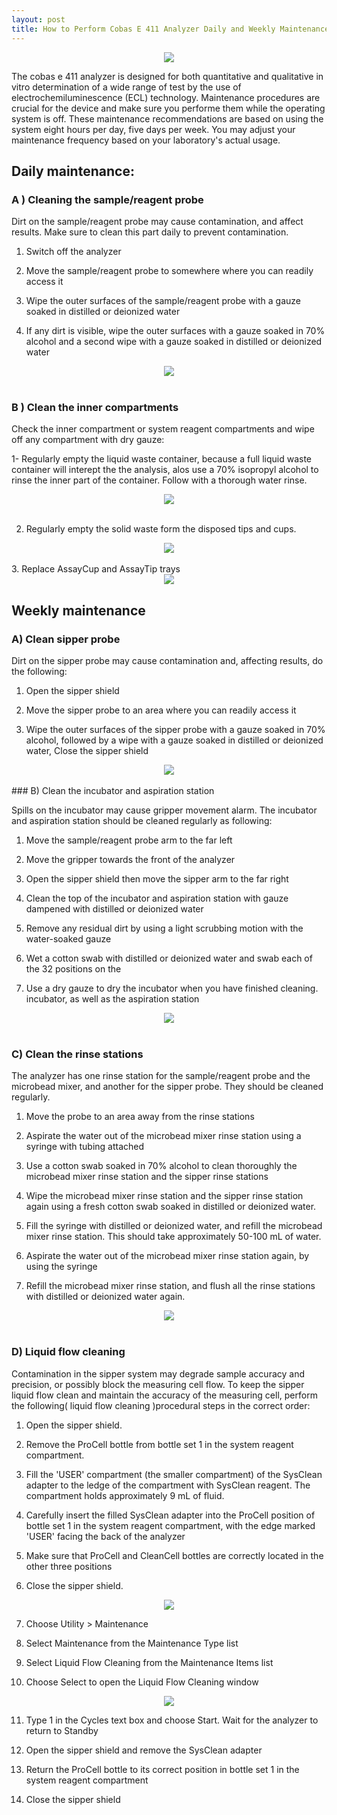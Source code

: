 ```yaml
---
layout: post
title: How to Perform Cobas E 411 Analyzer Daily and Weekly Maintenance Procedures
---
```



<div style="text-align:center"><img src="/images/cobas_e_411_analyzer1.png" /></div>

The cobas e 411 analyzer is designed for both quantitative and qualitative in vitro determination of a wide range of test by the use of electrochemiluminescence (ECL) technology. Maintenance procedures are crucial for the device and make sure you performe them while the operating system is off. These maintenance recommendations are based on using the system eight hours per day, five days per week. You may adjust your maintenance frequency based on your laboratory's actual usage. 


## Daily maintenance: 

### A ) Cleaning the sample/reagent probe

Dirt on the sample/reagent probe may cause contamination, and affect results. Make sure to clean this part daily to prevent contamination.

1. Switch off the analyzer

2. Move the sample/reagent probe to somewhere where you can readily access it

3. Wipe the outer surfaces of the sample/reagent probe with a gauze soaked in distilled or deionized water

4. If any dirt is visible, wipe the outer surfaces with a gauze soaked in 70% alcohol and a second wipe with a gauze soaked in distilled or deionized water


<div style="text-align:center"><img src="/images/cobas_e_411_analyzer2.png" /></div>

<br>

### B ) Clean the inner compartments

Check the inner compartment or system reagent compartments and wipe off any compartment with dry gauze:

1- Regularly empty the liquid waste container, because a full liquid waste container will interept the the analysis, alos use a 70% isopropyl alcohol to rinse the inner part of the container. Follow with a thorough water rinse.


<div style="text-align:center"><img src="/images/cobas_e_411_analyzer3.jpg" /></div>

<br>

2. Regularly empty the solid waste form the disposed tips and cups.

<div style="text-align:center"><img src="/images/cobas_e_411_analyzer3b.jpg" /></div>

<br>
3. Replace AssayCup and AssayTip trays


<div style="text-align:center"><img src="/images/cobas_e_411_analyzer4.jpg" /></div>




## Weekly maintenance


### A) Clean sipper probe


Dirt on the sipper probe may cause contamination and, affecting results, do the following:

1. Open the sipper shield

2. Move the sipper probe to an area where you can readily access it

3. Wipe the outer surfaces of the sipper probe with a gauze soaked in 70% alcohol, followed by a wipe with a gauze soaked in distilled or deionized water, Close the sipper shield

<div style="text-align:center"><img src="/images/cobas_e_411_analyzer5.jpg" /></div>

<Br>
### B) Clean the incubator and aspiration station

Spills on the incubator may cause gripper movement alarm. The incubator and aspiration station should be cleaned regularly as following:

1. Move the sample/reagent probe arm to the far left

2. Move the gripper towards the front of the analyzer

3. Open the sipper shield then move the sipper arm to the far right
 
4. Clean the top of the incubator and aspiration station with gauze  dampened with distilled or deionized water

5. Remove any residual dirt by using a light scrubbing motion with the water-soaked gauze
 
6. Wet a cotton swab with distilled or deionized water and swab each of the 32 positions on the

7. Use a dry gauze to dry the incubator when you have finished cleaning. incubator, as well as the aspiration station



<div style="text-align:center"><img src="/images/cobas_e_411_analyzer6.png" /></div>

<Br>


### C) Clean the rinse stations

The analyzer has one rinse station for the sample/reagent probe and the microbead mixer, and another for the sipper probe. They should be cleaned regularly. 

1. Move the probe to an area away from the rinse stations

2. Aspirate the water out of the microbead mixer rinse station using a syringe with tubing attached

3. Use a cotton swab soaked in 70% alcohol to clean thoroughly the microbead mixer rinse station and the sipper rinse stations

4. Wipe the microbead mixer rinse station and the sipper rinse station again using a fresh cotton swab soaked in distilled or deionized water.

5. Fill the syringe with distilled or deionized water, and refill the microbead mixer rinse station. This should take approximately 50-100 mL of water.

6. Aspirate the water out of the microbead mixer rinse station again, by using the syringe

7. Refill the microbead mixer rinse station, and flush all the rinse stations with distilled or deionized water again.


<div style="text-align:center"><img src="/images/cobas_e_411_analyzer7.jpg" /></div>

<br>

### D) Liquid flow cleaning

Contamination in the sipper system may degrade sample accuracy and precision, or possibly block the measuring cell flow. To keep the sipper liquid flow clean and maintain the accuracy of the measuring cell, perform the following( liquid flow cleaning )procedural steps in the correct order:

1. Open the sipper shield. 

2. Remove the ProCell bottle from bottle set 1 in the system reagent compartment. 

3. Fill the 'USER' compartment (the smaller compartment) of the SysClean adapter to the ledge of the compartment with SysClean reagent. The compartment holds approximately 9 mL of fluid. 

4. Carefully insert the filled SysClean adapter into the ProCell position of bottle set 1 in the system reagent compartment, with the edge marked 'USER' facing the back of the analyzer 
 
5. Make sure that ProCell and CleanCell bottles are correctly located in the other three positions 

6. Close the sipper shield.


<div style="text-align:center"><img src="/images/cobas_e_411_analyzer8.jpg" /></div>


7. Choose Utility > Maintenance

8. Select Maintenance from the Maintenance Type list 

9. Select Liquid Flow Cleaning from the Maintenance Items list

10. Choose Select to open the Liquid Flow Cleaning window


<div style="text-align:center"><img src="/images/cobas_e_411_analyzer9.jpg" /></div>



11. Type 1 in the Cycles text box and choose Start. Wait for the analyzer to return to Standby

12. Open the sipper shield and remove the SysClean adapter

13. Return the ProCell bottle to its correct position in bottle set 1 in the system reagent compartment

14. Close the sipper shield






